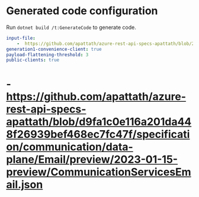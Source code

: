 # Generated code configuration

Run `dotnet build /t:GenerateCode` to generate code.

``` yaml
input-file:
    -  https://github.com/apattath/azure-rest-api-specs-apattath/blob/2982a03aafc2ae912c2076ac970a774885b7306a/specification/communication/data-plane/Email/preview/2023-01-15-preview/CommunicationServicesEmail.json
generation1-convenience-client: true
payload-flattening-threshold: 3
public-clients: true
```
# -  https://github.com/apattath/azure-rest-api-specs-apattath/blob/d9fa1c0e116a201da448f26939bef468ec7fc47f/specification/communication/data-plane/Email/preview/2023-01-15-preview/CommunicationServicesEmail.json
